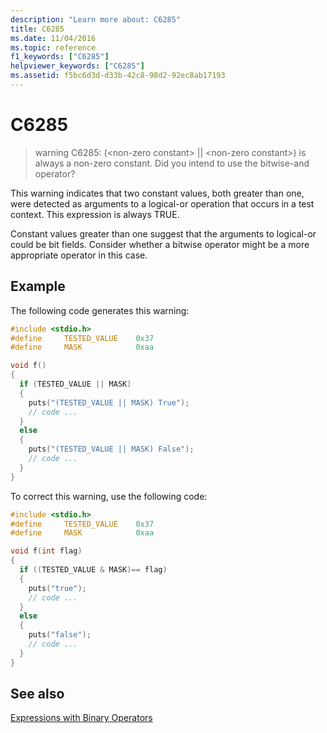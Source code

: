 ```yaml
---
description: "Learn more about: C6285"
title: C6285
ms.date: 11/04/2016
ms.topic: reference
f1_keywords: ["C6285"]
helpviewer_keywords: ["C6285"]
ms.assetid: f5bc6d3d-d33b-42c8-98d2-92ec8ab17193
---
```

# C6285

> warning C6285: (\<non-zero constant> &#124;&#124; \<non-zero constant>) is always a non-zero constant. Did you intend to use the bitwise-and operator?

This warning indicates that two constant values, both greater than one, were detected as arguments to a logical-or operation that occurs in a test context. This expression is always TRUE.

Constant values greater than one suggest that the arguments to logical-or could be bit fields. Consider whether a bitwise operator might be a more appropriate operator in this case.

## Example

The following code generates this warning:

```cpp
#include <stdio.h>
#define     TESTED_VALUE    0x37
#define     MASK            0xaa

void f()
{
  if (TESTED_VALUE || MASK)
  {
    puts("(TESTED_VALUE || MASK) True");
    // code ...
  }
  else
  {
    puts("(TESTED_VALUE || MASK) False");
    // code ...
  }
}
```

To correct this warning, use the following code:

```cpp
#include <stdio.h>
#define     TESTED_VALUE    0x37
#define     MASK            0xaa

void f(int flag)
{
  if ((TESTED_VALUE & MASK)== flag)
  {
    puts("true");
    // code ...
  }
  else
  {
    puts("false");
    // code ...
  }
}
```

## See also

[Expressions with Binary Operators](../cpp/expressions-with-binary-operators.md)
